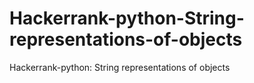 # Hackerrank-python-String-representations-of-objects
Hackerrank-python: String representations of objects
